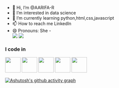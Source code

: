 - 👋 Hi, I’m @AARIFA-R
- 👀 I’m interested in data science
- 🌱 I’m currently learning python,html,css,javascript
- 📫 How to reach me LinkedIn
- 😄 Pronouns: She
-<br /> [<img src="https://img.shields.io/badge/Gmail-D14836?style=for-the-badge&logo=gmail&logoColor=white" />](royalmdn02@gmail.com) [<img src="https://img.shields.io/badge/LinkedIn-0077B5?style=for-the-badge&logo=linkedin&logoColor=white" />](https://www.linkedin.com/in/nithyashreead//)
### I code in
<img height="50" width="50" src="https://img.icons8.com/color/48/000000/python.png" /> <img height="50" width="50" src="https://img.icons8.com/color/48/000000/c-programming.png" /> <img height="50" width="50" src="https://img.icons8.com/color/48/000000/c-plus-plus-logo.png" />  <img height="50" width="50" src="https://img.icons8.com/color/48/000000/html-5.png" /> <img height="50" width="50" src="https://img.icons8.com/color/48/000000/css3.png" />

[![Ashutosh's github activity graph](https://github-readme-activity-graph.vercel.app/graph?username=AARIFA-R&bg_color=081a4f&color=b49d9d&line=f1eff0&point=ad258f&area=true&hide_border=true)](https://github.com/ashutosh00710/github-readme-activity-graph)
